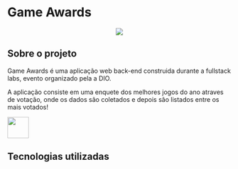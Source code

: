 # Game Awards
<p align="center">
<img src="http://img.shields.io/static/v1?label=STATUS&message=EM%20DESENVOLVIMENTO&color=GREEN&style=for-the-badge"/>
</p>

## Sobre o projeto 

 Game Awards é uma aplicação web back-end construida durante a fullstack labs, evento organizado pela a DIO.
 
 A aplicação consiste em uma enquete dos melhores jogos do ano atraves de votação, onde os dados são coletados e depois são listados entre os mais votados!
 
 <img src="https://user-images.githubusercontent.com/104622435/207476621-d53a5814-982d-465d-8014-ae587bfe45dc.png" width="48"/>
 
 ## Tecnologias utilizadas 
 
 
